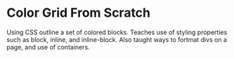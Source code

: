 Color Grid From Scratch
====================

Using CSS outline a set of colored blocks. Teaches use of styling properties such as block, inline, and inline-block. Also taught ways to fortmat divs on a page, and use of containers.